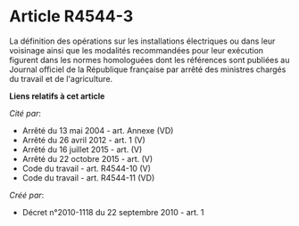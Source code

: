 # Article R4544-3

La définition des opérations sur les installations électriques ou dans leur voisinage ainsi que les modalités recommandées
pour leur exécution figurent dans les normes homologuées dont les références sont publiées au Journal officiel de la
République française par arrêté des ministres chargés du travail et de l'agriculture.

**Liens relatifs à cet article**

_Cité par_:

  - Arrêté du 13 mai 2004 - art. Annexe (VD)
  - Arrêté du 26 avril 2012 - art. 1 (V)
  - Arrêté du 16 juillet 2015 - art. (V)
  - Arrêté du 22 octobre 2015 - art. (V)
  - Code du travail - art. R4544-10 (V)
  - Code du travail - art. R4544-11 (VD)

_Créé par_:

  - Décret n°2010-1118 du 22 septembre 2010 - art. 1
